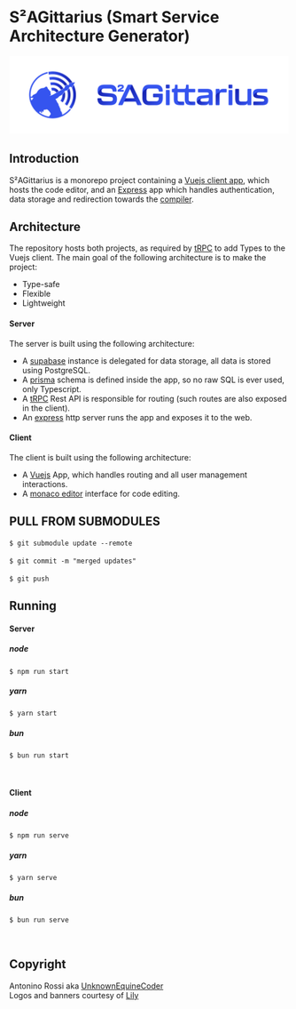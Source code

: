 # S²AGittarius (Smart Service Architecture Generator)

![S²AGittarius banner](media/banner.svg?raw=true "banner")

## Introduction

S²AGittarius is a monorepo project containing a [Vuejs client app](src/client/src/App.vue), which hosts the code editor, and an [Express](src/server/src/api.ts) app which handles authentication, data storage and redirection towards the [compiler](https://github.com/UnknownEquineCoder/SSDL-Language).

## Architecture

The repository hosts both projects, as required by [tRPC](https://trpc.io) to add Types to the Vuejs client.
The main goal of the following architecture is to make the project:

- Type-safe
- Flexible
- Lightweight

#### Server

The server is built using the following architecture:

- A [supabase](https://supabase.com) instance is delegated for data storage, all data is stored using PostgreSQL.
- A [prisma](https://www.prisma.io) schema is defined inside the app, so no raw SQL is ever used, only Typescript.
- A [tRPC](https://trpc.io) Rest API is responsible for routing (such routes are also exposed in the client).
- An [express](https://expressjs.com) http server runs the app and exposes it to the web.

#### Client

The client is built using the following architecture:

- A [Vuejs](https://vuejs.org) App, which handles routing and all user management interactions.
- A [monaco editor](https://microsoft.github.io/monaco-editor/) interface for code editing.


## PULL FROM SUBMODULES
```shell
$ git submodule update --remote

$ git commit -m "merged updates"

$ git push 
```

## Running

#### Server

##### node

```shell
$ npm run start
```

##### yarn

```shell
$ yarn start
```

##### bun

```shell
$ bun run start
```

&nbsp;

#### Client

##### node

```shell
$ npm run serve
```

##### yarn

```shell
$ yarn serve
```

##### bun

```shell
$ bun run serve
```

&nbsp;

## Copyright

Antonino Rossi aka [UnknownEquineCoder](https://github.com/UnknownEquineCoder)  
Logos and banners courtesy of [Lily](https://lilyoko.myportfolio.com)

